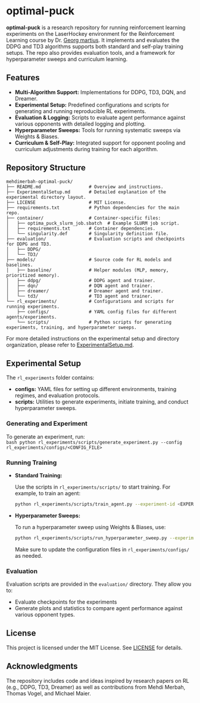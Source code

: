 # optimal-puck

**optimal-puck** is a research repository for running reinforcement learning experiments on the LaserHockey environment for the Reinforcement Learning course by Dr. [Georg martius](https://uni-tuebingen.de/fakultaeten/mathematisch-naturwissenschaftliche-fakultaet/fachbereiche/informatik/lehrstuehle/distributed-intelligence/team/prof-dr-georg-martius/). It implements and evaluates the DDPG and TD3  algorithms supports both standard and self-play training setups. The repo also provides evaluation tools, and a framework for hyperparameter sweeps and curriculum learning.

## Features

- **Multi-Algorithm Support:** Implementations for DDPG, TD3, DQN, and Dreamer.
- **Experimental Setup:** Predefined configurations and scripts for generating and running reproducible RL experiments.
- **Evaluation & Logging:** Scripts to evaluate agent performance against various opponents with detailed logging and plotting.
- **Hyperparameter Sweeps:** Tools for running systematic sweeps via Weights & Biases.
- **Curriculum & Self-Play:** Integrated support for opponent pooling and curriculum adjustments during training for each algorithm.

## Repository Structure

```
mehdimerbah-optimal-puck/
├── README.md                  # Overview and instructions.
├── ExperimentalSetup.md       # Detailed explanation of the experimental directory layout.
├── LICENSE                    # MIT License.
├── requirements.txt           # Python dependencies for the main repo.
├── container/                 # Container-specific files:
│   ├── optima_puck_slurm_job.sbatch  # Example SLURM job script.
│   ├── requirements.txt       # Container dependencies.
│   └── singularity.def        # Singularity definition file.
├── evaluation/                # Evaluation scripts and checkpoints for DDPG and TD3.
│   ├── DDPG/
│   └── TD3/
├── models/                    # Source code for RL models and baselines.
│   ├── baseline/              # Helper modules (MLP, memory, prioritized memory).
│   ├── ddpg/                  # DDPG agent and trainer.
│   ├── dqn/                   # DQN agent and trainer.
│   ├── dreamer/               # Dreamer agent and trainer.
│   └── td3/                   # TD3 agent and trainer.
└── rl_experiments/            # Configurations and scripts for running experiments.
    ├── configs/               # YAML config files for different agents/experiments.
    └── scripts/               # Python scripts for generating experiments, training, and hyperparameter sweeps.
```

For more detailed instructions on the experimental setup and directory organization, please refer to [ExperimentalSetup.md](./ExperimentalSetup.md).

## Experimental Setup

The `rl_experiments` folder contains:
- **configs:** YAML files for setting up different environments, training regimes, and evaluation protocols.
- **scripts:** Utilities to generate experiments, initiate training, and conduct hyperparameter sweeps.

### Generating and Experiment
To generate an experiment, run:  
    ```bash
    python rl_experiments/scripts/generate_experiment.py --config rl_experiments/configs/<CONFIG_FILE>
      ```
  
### Running Training

- **Standard Training:**
  
  Use the scripts in `rl_experiments/scripts/` to start training. For example, to train an agent:
  
  ```bash
  python rl_experiments/scripts/train_agent.py --experiment-id <EXPERIMENT_ID>
  ```

- **Hyperparameter Sweeps:**

  To run a hyperparameter sweep using Weights & Biases, use:

  ```bash
  python rl_experiments/scripts/run_hyperparameter_sweep.py --experiment-id <EXPERIMENT_ID>
  ```

  Make sure to update the configuration files in `rl_experiments/configs/` as needed.

### Evaluation

Evaluation scripts are provided in the `evaluation/` directory. They allow you to:
- Evaluate checkpoints for the experiments
- Generate plots and statistics to compare agent performance against various opponent types.


## License

This project is licensed under the MIT License. See [LICENSE](./LICENSE) for details.

## Acknowledgments

The repository includes code and ideas inspired by research papers on RL (e.g., DDPG, TD3, Dreamer) as well as contributions from Mehdi Merbah, Thomas Vogel, and Michael Maier.
